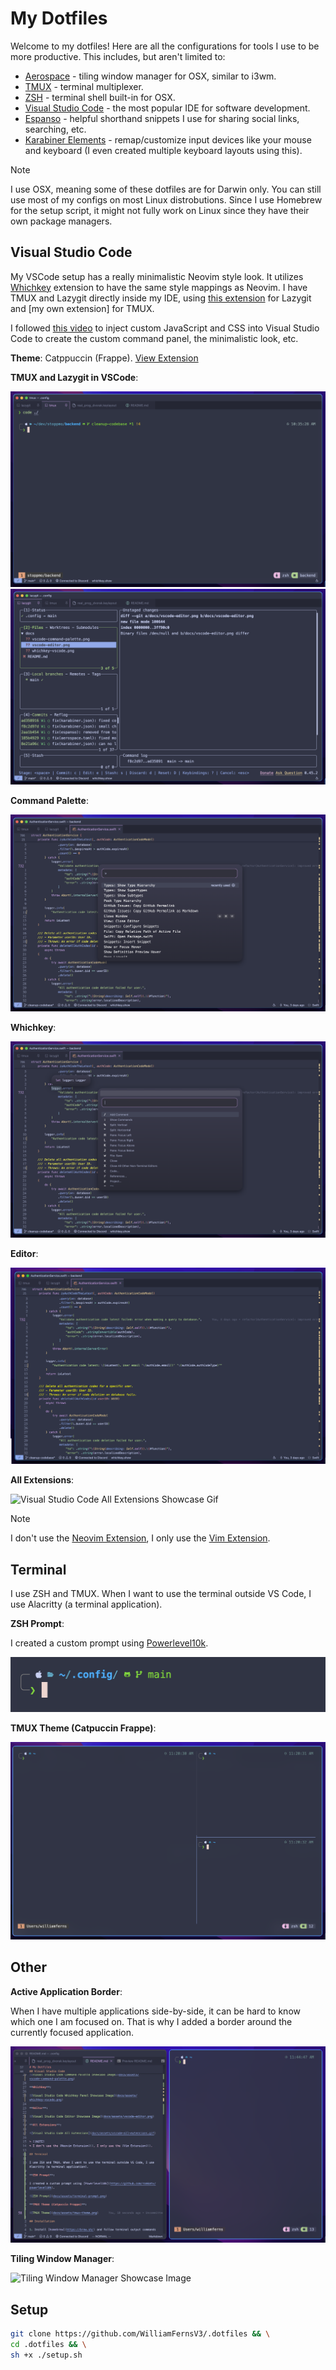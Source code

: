 # My Dotfiles

<!-- TODO: add links -->

Welcome to my dotfiles! Here are all the configurations for tools I use to be more productive. This includes, but aren't limited to:
- [Aerospace]() - tiling window manager for OSX, similar to i3wm.
- [TMUX]() - terminal multiplexer.
- [ZSH]() - terminal shell built-in for OSX.
- [Visual Studio Code]() - the most popular IDE for software development.
- [Espanso]() - helpful shorthand snippets I use for sharing social links, searching, etc.
- [Karabiner Elements]() - remap/customize input devices like your mouse and keyboard (I even created multiple keyboard layouts using this).

> [!NOTE]
> I use OSX, meaning some of these dotfiles are for Darwin only. You can still use most of my configs on most Linux distrobutions. Since I use Homebrew for the setup script, it might not fully work on Linux since they have their own package managers.

## Visual Studio Code

My VSCode setup has a really minimalistic Neovim style look. It utilizes [Whichkey]() extension to have the same style mappings as Neovim. I have TMUX and Lazygit directly inside my IDE, using [this extension]() for Lazygit and [my own extension] for TMUX.

I followed [this video](https://www.youtube.com/watch?v=9_I0bySQoCs&ab_channel=GlennRaya) to inject custom JavaScript and CSS into Visual Studio Code to create the custom command panel, the minimalistic look, etc.

**Theme**: Catppuccin (Frappe). [View Extension](https://github.com/catppuccin/vscode)

**TMUX and Lazygit in VSCode**:

![Visual Studio Code TMUX](docs/assets/vscode-tmux.png)
![Visual Studio Code Lazygit](docs/assets/vscode-lazygit.png)

**Command Palette**:

![Visual Studio Code Command Palette Showcase Image](docs/assets/vscode-command-palette.png)

**Whichkey**:

![Visual Studio Code Whichkey Panel Showcase Image](docs/assets/whichkey-vscode.png)

**Editor**:

![Visual Studio Code Editor Showcase Image](docs/assets/vscode-editor.png)

**All Extensions**:

![Visual Studio Code All Extensions Showcase Gif](docs/assets/vscode-all-extensions.gif)

> [!NOTE]
> I don't use the [Neovim Extension](), I only use the [Vim Extension]().

## Terminal

I use ZSH and TMUX. When I want to use the terminal outside VS Code, I use Alacritty (a terminal application).

**ZSH Prompt**:

I created a custom prompt using [Powerlevel10k](https://github.com/romkatv/powerlevel10k).

![ZSH Prompt Showcase Image](docs/assets/terminal-prompt.png)

**TMUX Theme (Catpuccin Frappe)**:

![TMUX Theme Showcase Image](docs/assets/tmux-theme.png)

## Other

**Active Application Border**:

When I have multiple applications side-by-side, it can be hard to know which one I am focused on. That is why I added a border around the currently focused application.

![Active Application Border Showcase Image](docs/assets/border-active-application.png)

**Tiling Window Manager**:

![Tiling Window Manager Showcase Image](docs/assets/tiling-window-manager.gif)

## Setup

```bash
git clone https://github.com/WilliamFernsV3/.dotfiles && \
cd .dotfiles && \
sh +x ./setup.sh
```
